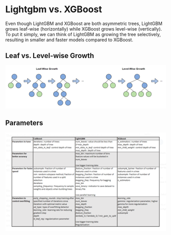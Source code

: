 # Lightgbm vs. XGBoost

Even though LightGBM and XGBoost are both asymmetric trees, LightGBM grows leaf-wise (horizontally) while XGBoost grows level-wise (vertically). To put it simply, we can think of LightGBM as growing the tree selectively, resulting in smaller and faster models compared to XGBoost.


## Leaf vs. Level-wise Growth
![leaf-vs-level](/images\leaf-wise-vs-level-wise.png "Leaf vs. Level-wise Growth")

## Parameters
![localImage](/images/boosting-params-by-model.png "Comparison of Boosting Parameters")